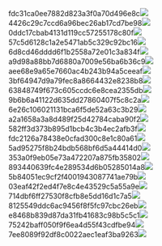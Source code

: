 fdc31ca0ee7882d823a3f0a70d496e8c<img  src="https://img.alicdn.com/bao/uploaded/i3/2639837995/TB2me9npIj_B1NjSZFHXXaDWpXa_!!2639837995.jpg_160x160.jpg">
4426c29c7ccd6a96bec26ab17cd7be98<img  src="https://img.alicdn.com/bao/uploaded/i4/2639837995/O1CN0128vl03pVszyGMqJ_!!2639837995.jpg_160x160.jpg">
0ddc17cbab4131d119cc57255178c80f<img  src="https://img.alicdn.com/bao/uploaded/i1/2639837995/O1CN0128vl0KHRyAexEmp_!!2639837995.jpg_160x160.jpg">
57c5d6128c1a2e5471ab5c329c92bc16<img  src="https://img.alicdn.com/bao/uploaded/i3/2639837995/O1CN0128vl0EHQKbxN3lK_!!2639837995.jpg_160x160.jpg">
6d8cd46dddd6f1b2558a72e01c3a834f<img  src="https://img.alicdn.com/bao/uploaded/i2/2639837995/O1CN0128vl0Ih2dy6u3Fm_!!2639837995.jpg_160x160.jpg">
a9d98a88bb7d6880a7009e56ba6b36c9<img  src="https://img.alicdn.com/bao/uploaded/i2/2639837995/TB2mEA3prZnBKNjSZFGXXbt3FXa_!!2639837995.jpg_160x160.jpg">
aee68e9a65e7660ac4b243b94a5ceeaf<img  src="https://img.alicdn.com/bao/uploaded/i3/2639837995/TB2Z4ECncj_B1NjSZFHXXaDWpXa_!!2639837995.jpg_160x160.jpg">
3bf64947d9a79fec8a8664432e8238b8<img  src="https://img.alicdn.com/bao/uploaded/i4/2639837995/O1CN0128vl0crlIuBjuDl_!!2639837995.jpg_160x160.jpg">
63848749f673c605ccdc6e8cea2355db<img  src="https://img.alicdn.com/bao/uploaded/i1/2639837995/O1CN0128vl0Y8l0ANbkeI_!!2639837995.jpg_160x160.jpg">
9b6b6a41122d635dd27860407f5c8c2a<img  src="https://img.alicdn.com/bao/uploaded/i4/2639837995/O1CN0128vl0WN9kjPa3ZD_!!2639837995.jpg_160x160.jpg">
6e26c106021131bca6f5de52a63c3b29<img  src="https://img.alicdn.com/bao/uploaded/i3/2639837995/O1CN0128vl01xAQZlViQ5_!!2639837995.jpg_160x160.jpg">
a2a1658a3a8d489f25d42784caba90f2<img  src="https://img.alicdn.com/bao/uploaded/i4/2639837995/O1CN0128vl0FocLMl3t6j_!!2639837995.jpg_160x160.jpg">
582ff3d373b895d1bcb4c3b4ec2afb3f<img  src="https://img.alicdn.com/imgextra/i1/2639837995/O1CN0128vl0kReX9o8wzH_!!2639837995.jpg">
fdc2126a78438e0cfad300c8e1c80a61<img  src="https://img.alicdn.com/imgextra/i3/2639837995/O1CN0128vl0iGIUcNgPw9_!!2639837995.jpg">
5ad95275f8b24bdb568bf6d5a44414d0<img  src="https://img.alicdn.com/imgextra/i2/2639837995/O1CN0128vl0jeAcGFYLUL_!!2639837995.jpg">
353a0f9eb05e73a472207a875fb35802<img  src="https://img.alicdn.com/imgextra/i2/2639837995/O1CN0128vl0j4jN49k0Vu_!!2639837995.jpg">
893440639fc4e289534d6b05285014a8<img  src="https://img.alicdn.com/imgextra/i2/2639837995/O1CN0128vl0itG0BVfZXk_!!2639837995.jpg">
5b84051ec9cf2f4001943087741ae79b<img  src="https://img.alicdn.com/imgextra/i4/2639837995/O1CN0128vl0jeCUcOBKXB_!!2639837995.jpg">
03eaf42f2ed4f7e8c4e43529c5a55a9e<img  src="https://img.alicdn.com/imgextra/i2/2639837995/O1CN0128vl0k3he5h3i8h_!!2639837995.jpg">
714dbf6ff27530f8cfb8e5dd16d1c7a5<img  src="https://img.alicdn.com/imgextra/i1/2639837995/O1CN0128vl0jP2w1egk59_!!2639837995.jpg">
8125549ddc6ac9456f8f5fc97cbc26eb<img  src="https://img.alicdn.com/imgextra/i2/2639837995/O1CN0128vl0jPJagFGGYQ_!!2639837995.jpg">
e8468b839d87da31fb41683c98b5c5c1<img  src="https://img.alicdn.com/imgextra/i3/2639837995/O1CN0128vl0j4lmiJ5N1p_!!2639837995.jpg">
75242baff050f9f6ea4d55f43cdfbe94<img  src="https://img.alicdn.com/imgextra/i4/2639837995/O1CN0128vl0kRf4OPX3sz_!!2639837995.jpg">
7ee8089f92df8c0022aec1eaf3ba9263<img  src="https://img.alicdn.com/imgextra/i2/2639837995/O1CN0128vl0gyEUbOLRZY_!!2639837995.jpg">
